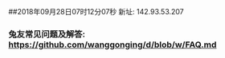 ##2018年09月28日07时12分07秒 新址: 142.93.53.207
### 兔友常见问题及解答: https://github.com/wanggonging/d/blob/w/FAQ.md
